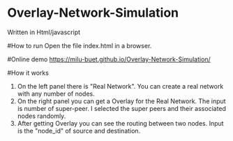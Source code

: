 # Overlay-Network-Simulation
Written in Html/javascript

#How to run
Open the file index.html in a browser.

#Online demo
https://milu-buet.github.io/Overlay-Network-Simulation/

#How it works
1. On the left panel there is "Real Network". You can create a real network with any number of nodes.
2. On the right panel you can get a Overlay for the Real Network. The input is number of super-peer. I selected the super peers and their associated nodes randomly.
3. After getting Overlay you can see the routing between two nodes. Input is the "node_id" of source and destination.
